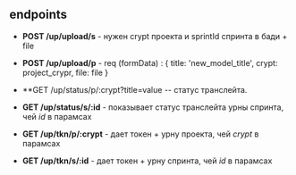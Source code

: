 ## endpoints
 - **POST /up/upload/s** - нужен crypt проекта и sprintId спринта в бади + file 
 - **POST /up/upload/p** - req (formData) :
  { title: 'new_model_title',
    crypt: project_crypr,
    file: file
    }

 - **GET /up/status/p/:crypt?title=value     -- статус транслейта.  
 - **GET /up/status/s/:id** - показывает статус транслейта урны спринта, чей *id* в парамсах
 - **GET /up/tkn/p/:crypt** - дает токен + урну проекта, чей *crypt* в парамсах
 - **GET /up/tkn/s/:id** - дает токен + урну спринта, чей *id* в парамсах

